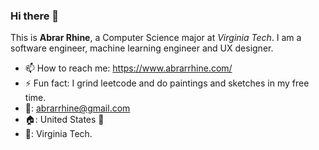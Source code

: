 ### Hi there 👋
This is **Abrar Rhine**, a Computer Science major at *Virginia Tech*. 
I am a software engineer, machine learning engineer and UX designer. 
- 📫 How to reach me: https://www.abrarrhine.com/ 
- ⚡ Fun fact: I grind leetcode and do paintings and sketches in my free time. 
- 📧: abrarrhine@gmail.com
- 🏠: United States 🗽 
- 🏫: Virginia Tech. 
